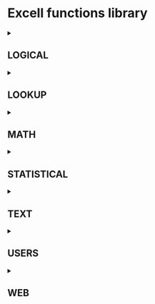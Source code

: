 # Excell functions library

<details>
<summary> <h2>LOGICAL</h2> </summary>
Code has been written for 19 of 19 functions

<img src="https://geps.dev/progress/1?dangerColor=800000&warningColor=ff9900&successColor=006600" width=35%>

Tests have been written for 0 of 19 functions

<img src="https://geps.dev/progress/0?dangerColor=800000&warningColor=ff9900&successColor=006600" width=35%>

Tests have been completed for 1 of 19 functions

<img src="https://geps.dev/progress/0?dangerColor=800000&warningColor=ff9900&successColor=006600" width=35%>

Tests have been completed successfully for 0 of 19 functions

<img src="https://geps.dev/progress/0?dangerColor=800000&warningColor=ff9900&successColor=006600" width=35%>

| № | Function name | Description| Code | Excell test | Python test | Well done |
| 1 | AND() | 'Returns TRUE if all of its arguments are TRUE' | ✔️ Code has been written|❌ Error: name 'openpyxl' is not defined|❌ Python test AND() function has not been written yet|❌ Tests  has not been written yet|
| 2 | BYCOL() | 'Applies a LAMBDA to each column and returns an array of the results' | ✔️ Code has been written|❌ Error: name 'openpyxl' is not defined|❌ Python test BYCOL() function has not been written yet|❌ Tests  has not been written yet|
| 3 | BYROW() | 'Applies a LAMBDA to each row and returns an array of the results' | ✔️ Code has been written|❌ Error: name 'openpyxl' is not defined|❌ Python test BYROW() function has not been written yet|❌ Tests  has not been written yet|
| 4 | FALSE() | 'Returns the logical value FALSE' | ✔️ Code has been written|❌ Error: name 'openpyxl' is not defined|❌ Python test FALSE() function has not been written yet|❌ Tests  has not been written yet|
| 5 | IF() | 'Specifies a logical test to perform' | ✔️ Code has been written|❌ Error: name 'openpyxl' is not defined|✔️ Python test IF() function has been written|❌ Tests  has not been written yet|
| 6 | IFERROR() | 'Returns a value you specify if a formula evaluates to an error. Otherwise, returns the result of the formula' | ✔️ Code has been written|❌ Error: name 'openpyxl' is not defined|❌ Python test IFERROR() function has not been written yet|❌ Tests  has not been written yet|
| 7 | IFNA() | 'Returns the value you specify if the expression resolves to #N/A, otherwise returns the result of the expression' | ✔️ Code has been written|❌ Error: name 'openpyxl' is not defined|❌ Python test IFNA() function has not been written yet|❌ Tests  has not been written yet|
| 8 | IFS() | 'Checks whether one or more conditions are met and returns a value that corresponds to the first TRUE condition' | ✔️ Code has been written|❌ Error: name 'openpyxl' is not defined|❌ Python test IFS() function has not been written yet|❌ Tests  has not been written yet|
| 9 | LAMBDA() | 'Create custom, reusable functions and call them by a friendly name' | ✔️ Code has been written|❌ Error: name 'openpyxl' is not defined|❌ Python test LAMBDA() function has not been written yet|❌ Tests  has not been written yet|
| 10 | LET() | 'Assigns names to calculation results' | ✔️ Code has been written|❌ Error: name 'openpyxl' is not defined|❌ Python test LET() function has not been written yet|❌ Tests  has not been written yet|
| 11 | MAKEARRAY() | 'Returns a calculated array of a specified row and column size, by applying a LAMBDA' | ✔️ Code has been written|❌ Error: name 'openpyxl' is not defined|❌ Python test MAKEARRAY() function has not been written yet|❌ Tests  has not been written yet|
| 12 | MAP() | 'Returns an array formed by mapping each value in the array(s) to a new value by applying a LAMBDA to create a new value' | ✔️ Code has been written|❌ Error: name 'openpyxl' is not defined|❌ Python test MAP() function has not been written yet|❌ Tests  has not been written yet|
| 13 | NOT() | 'Reverses the logic of its argument' | ✔️ Code has been written|❌ Error: name 'openpyxl' is not defined|❌ Python test NOT() function has not been written yet|❌ Tests  has not been written yet|
| 14 | OR() | 'Returns TRUE if any argument is TRUE' | ✔️ Code has been written|❌ Error: name 'openpyxl' is not defined|❌ Python test OR() function has not been written yet|❌ Tests  has not been written yet|
| 15 | REDUCE() | 'Reduces an array to an accumulated value by applying a LAMBDA to each value and returning the total value in the accumulator' | ✔️ Code has been written|❌ Error: name 'openpyxl' is not defined|❌ Python test REDUCE() function has not been written yet|❌ Tests  has not been written yet|
| 16 | SCAN() | 'Scans an array by applying a LAMBDA to each value and returns an array that has each intermediate value' | ✔️ Code has been written|❌ Error: name 'openpyxl' is not defined|❌ Python test SCAN() function has not been written yet|❌ Tests  has not been written yet|
| 17 | SWITCH() | 'Evaluates an expression against a list of values and returns the result corresponding to the first matching value. If there is no match, an optional default value may be returned' | ✔️ Code has been written|❌ Error: name 'openpyxl' is not defined|❌ Python test SWITCH() function has not been written yet|❌ Tests  has not been written yet|
| 18 | TRUE() | 'Returns the logical value TRUE' | ✔️ Code has been written|❌ Error: name 'openpyxl' is not defined|❌ Python test TRUE() function has not been written yet|❌ Tests  has not been written yet|
| 19 | XOR() | 'Returns a logical exclusive OR of all arguments' | ✔️ Code has been written|❌ Error: name 'openpyxl' is not defined|❌ Python test XOR() function has not been written yet|❌ Tests  has not been written yet|

</details>

<details>
<summary> <h2>LOOKUP</h2> </summary>
Code has been written for 0 of 37 functions

<img src="https://geps.dev/progress/0?dangerColor=800000&warningColor=ff9900&successColor=006600" width=35%>

Tests have been written for 0 of 37 functions

<img src="https://geps.dev/progress/0?dangerColor=800000&warningColor=ff9900&successColor=006600" width=35%>

Tests have been completed for 0 of 37 functions

<img src="https://geps.dev/progress/0?dangerColor=800000&warningColor=ff9900&successColor=006600" width=35%>

Tests have been completed successfully for 0 of 37 functions

<img src="https://geps.dev/progress/0?dangerColor=800000&warningColor=ff9900&successColor=006600" width=35%>

| № | Function name | Description| Code | Excell test | Python test | Well done |
| 1 | ADDRESS() | 'Returns a reference as text to a single cell in a worksheet' | ❌ Code has not been written yet|❌ Error: name 'openpyxl' is not defined|❌ Python test ADDRESS() function has not been written yet|❌ Tests  has not been written yet|
| 2 | AREAS() | 'Returns the number of areas in a reference' | ❌ Code has not been written yet|❌ Error: name 'openpyxl' is not defined|❌ Python test AREAS() function has not been written yet|❌ Tests  has not been written yet|
| 3 | CHOOSE() | 'Chooses a value from a list of values' | ❌ Code has not been written yet|❌ Error: name 'openpyxl' is not defined|❌ Python test CHOOSE() function has not been written yet|❌ Tests  has not been written yet|
| 4 | CHOOSECOLS() | 'Returns the specified columns from an array' | ❌ Code has not been written yet|❌ Error: name 'openpyxl' is not defined|❌ Python test CHOOSECOLS() function has not been written yet|❌ Tests  has not been written yet|
| 5 | CHOOSEROWS() | 'Returns the specified rows from an array' | ❌ Code has not been written yet|❌ Error: name 'openpyxl' is not defined|❌ Python test CHOOSEROWS() function has not been written yet|❌ Tests  has not been written yet|
| 6 | COLUMN() | 'Returns the column number of a reference' | ❌ Code has not been written yet|❌ Error: name 'openpyxl' is not defined|❌ Python test COLUMN() function has not been written yet|❌ Tests  has not been written yet|
| 7 | COLUMNS() | 'Returns the number of columns in a reference' | ❌ Code has not been written yet|❌ Error: name 'openpyxl' is not defined|❌ Python test COLUMNS() function has not been written yet|❌ Tests  has not been written yet|
| 8 | DROP() | 'Excludes a specified number of rows or columns from the start or end of an array' | ❌ Code has not been written yet|❌ Error: name 'openpyxl' is not defined|❌ Python test DROP() function has not been written yet|❌ Tests  has not been written yet|
| 9 | EXPAND() | 'Expands or pads an array to specified row and column dimensions' | ❌ Code has not been written yet|❌ Error: name 'openpyxl' is not defined|❌ Python test EXPAND() function has not been written yet|❌ Tests  has not been written yet|
| 10 | FILTER() | 'Filters a range of data based on criteria you define' | ❌ Code has not been written yet|❌ Error: name 'openpyxl' is not defined|❌ Python test FILTER() function has not been written yet|❌ Tests  has not been written yet|
| 11 | FORMULATEXT() | 'Returns the formula at the given reference as text' | ❌ Code has not been written yet|❌ Error: name 'openpyxl' is not defined|❌ Python test FORMULATEXT() function has not been written yet|❌ Tests  has not been written yet|
| 12 | GETPIVOTDATA() | 'Returns data stored in a PivotTable report' | ❌ Code has not been written yet|❌ Error: name 'openpyxl' is not defined|❌ Python test GETPIVOTDATA() function has not been written yet|❌ Tests  has not been written yet|
| 13 | HLOOKUP() | 'Looks in the top row of an array and returns the value of the indicated cell' | ❌ Code has not been written yet|❌ Error: name 'openpyxl' is not defined|❌ Python test HLOOKUP() function has not been written yet|❌ Tests  has not been written yet|
| 14 | HSTACK() | 'Appends arrays horizontally and in sequence to return a larger array' | ❌ Code has not been written yet|❌ Error: name 'openpyxl' is not defined|❌ Python test HSTACK() function has not been written yet|❌ Tests  has not been written yet|
| 15 | HYPERLINK() | 'Creates a shortcut or jump that opens a document stored on a network server, an intranet, or the Internet' | ❌ Code has not been written yet|❌ Error: name 'openpyxl' is not defined|❌ Python test HYPERLINK() function has not been written yet|❌ Tests  has not been written yet|
| 16 | IMAGE() | 'Returns an image from a given source' | ❌ Code has not been written yet|❌ Error: name 'openpyxl' is not defined|❌ Python test IMAGE() function has not been written yet|❌ Tests  has not been written yet|
| 17 | INDEX() | 'Uses an index to choose a value from a reference or array' | ❌ Code has not been written yet|❌ Error: name 'openpyxl' is not defined|❌ Python test INDEX() function has not been written yet|❌ Tests  has not been written yet|
| 18 | INDIRECT() | 'Returns a reference indicated by a text value' | ❌ Code has not been written yet|❌ Error: name 'openpyxl' is not defined|❌ Python test INDIRECT() function has not been written yet|❌ Tests  has not been written yet|
| 19 | LOOKUP() | 'Looks up values in a vector or array' | ❌ Code has not been written yet|❌ Error: name 'openpyxl' is not defined|❌ Python test LOOKUP() function has not been written yet|❌ Tests  has not been written yet|
| 20 | MATCH() | 'Looks up values in a reference or array' | ❌ Code has not been written yet|❌ Error: name 'openpyxl' is not defined|❌ Python test MATCH() function has not been written yet|❌ Tests  has not been written yet|
| 21 | OFFSET() | 'Returns a reference offset from a given reference' | ❌ Code has not been written yet|❌ Error: name 'openpyxl' is not defined|❌ Python test OFFSET() function has not been written yet|❌ Tests  has not been written yet|
| 22 | ROW() | 'Returns the row number of a reference' | ❌ Code has not been written yet|❌ Error: name 'openpyxl' is not defined|❌ Python test ROW() function has not been written yet|❌ Tests  has not been written yet|
| 23 | ROWS() | 'Returns the number of rows in a reference' | ❌ Code has not been written yet|❌ Error: name 'openpyxl' is not defined|❌ Python test ROWS() function has not been written yet|❌ Tests  has not been written yet|
| 24 | RTD() | 'Retrieves real-time data from a program that supports COM automation' | ❌ Code has not been written yet|❌ Error: name 'openpyxl' is not defined|❌ Python test RTD() function has not been written yet|❌ Tests  has not been written yet|
| 25 | SORT() | 'Sorts the contents of a range or array' | ❌ Code has not been written yet|❌ Error: name 'openpyxl' is not defined|❌ Python test SORT() function has not been written yet|❌ Tests  has not been written yet|
| 26 | SORTBY() | 'Sorts the contents of a range or array based on the values in a corresponding range or array' | ❌ Code has not been written yet|❌ Error: name 'openpyxl' is not defined|❌ Python test SORTBY() function has not been written yet|❌ Tests  has not been written yet|
| 27 | TAKE() | 'Returns a specified number of contiguous rows or columns from the start or end of an array' | ❌ Code has not been written yet|❌ Error: name 'openpyxl' is not defined|❌ Python test TAKE() function has not been written yet|❌ Tests  has not been written yet|
| 28 | TOCOL() | 'Returns the array in a single column' | ❌ Code has not been written yet|❌ Error: name 'openpyxl' is not defined|❌ Python test TOCOL() function has not been written yet|❌ Tests  has not been written yet|
| 29 | TOROW() | 'Returns the array in a single row' | ❌ Code has not been written yet|❌ Error: name 'openpyxl' is not defined|❌ Python test TOROW() function has not been written yet|❌ Tests  has not been written yet|
| 30 | TRANSPOSE() | 'Returns the transpose of an array' | ❌ Code has not been written yet|❌ Error: name 'openpyxl' is not defined|❌ Python test TRANSPOSE() function has not been written yet|❌ Tests  has not been written yet|
| 31 | UNIQUE() | 'Returns a list of unique values in a list or range' | ❌ Code has not been written yet|❌ Error: name 'openpyxl' is not defined|❌ Python test UNIQUE() function has not been written yet|❌ Tests  has not been written yet|
| 32 | VLOOKUP() | 'Looks in the first column of an array and moves across the row to return the value of a cell' | ❌ Code has not been written yet|❌ Error: name 'openpyxl' is not defined|❌ Python test VLOOKUP() function has not been written yet|❌ Tests  has not been written yet|
| 33 | VSTACK() | 'Appends arrays vertically and in sequence to return a larger array' | ❌ Code has not been written yet|❌ Error: name 'openpyxl' is not defined|❌ Python test VSTACK() function has not been written yet|❌ Tests  has not been written yet|
| 34 | WRAPCOLS() | 'Wraps the provided row or column of values by columns after a specified number of elements' | ❌ Code has not been written yet|❌ Error: name 'openpyxl' is not defined|❌ Python test WRAPCOLS() function has not been written yet|❌ Tests  has not been written yet|
| 35 | WRAPROWS() | 'Wraps the provided row or column of values by rows after a specified number of elements' | ❌ Code has not been written yet|❌ Error: name 'openpyxl' is not defined|❌ Python test WRAPROWS() function has not been written yet|❌ Tests  has not been written yet|
| 36 | XLOOKUP() | 'Searches a range or an array, and returns an item corresponding to the first match it finds. If a match doesn't exist, then XLOOKUP can return the closest (approximate) match.' | ❌ Code has not been written yet|❌ Error: name 'openpyxl' is not defined|❌ Python test XLOOKUP() function has not been written yet|❌ Tests  has not been written yet|
| 37 | XMATCH() | 'Returns the relative position of an item in an array or range of cells.' | ❌ Code has not been written yet|❌ Error: name 'openpyxl' is not defined|❌ Python test XMATCH() function has not been written yet|❌ Tests  has not been written yet|

</details>

<details>
<summary> <h2>MATH</h2> </summary>
Code has been written for 0 of 82 functions

<img src="https://geps.dev/progress/0?dangerColor=800000&warningColor=ff9900&successColor=006600" width=35%>

Tests have been written for 0 of 82 functions

<img src="https://geps.dev/progress/0?dangerColor=800000&warningColor=ff9900&successColor=006600" width=35%>

Tests have been completed for 0 of 82 functions

<img src="https://geps.dev/progress/0?dangerColor=800000&warningColor=ff9900&successColor=006600" width=35%>

Tests have been completed successfully for 0 of 82 functions

<img src="https://geps.dev/progress/0?dangerColor=800000&warningColor=ff9900&successColor=006600" width=35%>

| № | Function name | Description| Code | Excell test | Python test | Well done |
| 1 | ABS() | 'Returns the absolute value of a number' | ❌ Code has not been written yet|❌ Error: name 'openpyxl' is not defined|❌ Python test ABS() function has not been written yet|❌ Tests  has not been written yet|
| 2 | ACOS() | 'Returns the arccosine of a number' | ❌ Code has not been written yet|❌ Error: name 'openpyxl' is not defined|❌ Python test ACOS() function has not been written yet|❌ Tests  has not been written yet|
| 3 | ACOSH() | 'Returns the inverse hyperbolic cosine of a number' | ❌ Code has not been written yet|❌ Error: name 'openpyxl' is not defined|❌ Python test ACOSH() function has not been written yet|❌ Tests  has not been written yet|
| 4 | ACOT() | 'Returns the arccotangent of a number' | ❌ Code has not been written yet|❌ Error: name 'openpyxl' is not defined|❌ Python test ACOT() function has not been written yet|❌ Tests  has not been written yet|
| 5 | ACOTH() | 'Returns the hyperbolic arccotangent of a number' | ❌ Code has not been written yet|❌ Error: name 'openpyxl' is not defined|❌ Python test ACOTH() function has not been written yet|❌ Tests  has not been written yet|
| 6 | AGGREGATE() | 'Returns an aggregate in a list or database' | ❌ Code has not been written yet|❌ Error: name 'openpyxl' is not defined|❌ Python test AGGREGATE() function has not been written yet|❌ Tests  has not been written yet|
| 7 | ARABIC() | 'Converts a Roman number to Arabic, as a number' | ❌ Code has not been written yet|❌ Error: name 'openpyxl' is not defined|❌ Python test ARABIC() function has not been written yet|❌ Tests  has not been written yet|
| 8 | ASIN() | 'Returns the arcsine of a number' | ❌ Code has not been written yet|❌ Error: name 'openpyxl' is not defined|❌ Python test ASIN() function has not been written yet|❌ Tests  has not been written yet|
| 9 | ASINH() | 'Returns the inverse hyperbolic sine of a number' | ❌ Code has not been written yet|❌ Error: name 'openpyxl' is not defined|❌ Python test ASINH() function has not been written yet|❌ Tests  has not been written yet|
| 10 | ATAN() | 'Returns the arctangent of a number' | ❌ Code has not been written yet|❌ Error: name 'openpyxl' is not defined|❌ Python test ATAN() function has not been written yet|❌ Tests  has not been written yet|
| 11 | ATAN2() | 'Returns the arctangent from x- and y-coordinates' | ❌ Code has not been written yet|❌ Error: name 'openpyxl' is not defined|❌ Python test ATAN2() function has not been written yet|❌ Tests  has not been written yet|
| 12 | ATANH() | 'Returns the inverse hyperbolic tangent of a number' | ❌ Code has not been written yet|❌ Error: name 'openpyxl' is not defined|❌ Python test ATANH() function has not been written yet|❌ Tests  has not been written yet|
| 13 | BASE() | 'Converts a number into a text representation with the given radix (base)' | ❌ Code has not been written yet|❌ Error: name 'openpyxl' is not defined|❌ Python test BASE() function has not been written yet|❌ Tests  has not been written yet|
| 14 | CEILING() | 'Rounds a number to the nearest integer or to the nearest multiple of significance' | ❌ Code has not been written yet|❌ Error: name 'openpyxl' is not defined|❌ Python test CEILING() function has not been written yet|❌ Tests  has not been written yet|
| 15 | CEILING.MATH() | 'Rounds a number up, to the nearest integer or to the nearest multiple of significance' | ❌ Code has not been written yet|❌ Error: name 'openpyxl' is not defined|❌ Python test CEILING.MATH() function has not been written yet|❌ Tests  has not been written yet|
| 16 | CEILING.PRECISE() | 'Rounds a number the nearest integer or to the nearest multiple of significance. Regardless of the sign of the number, the number is rounded up.' | ❌ Code has not been written yet|❌ Error: name 'openpyxl' is not defined|❌ Python test CEILING.PRECISE() function has not been written yet|❌ Tests  has not been written yet|
| 17 | COMBIN() | 'Returns the number of combinations for a given number of objects' | ❌ Code has not been written yet|❌ Error: name 'openpyxl' is not defined|❌ Python test COMBIN() function has not been written yet|❌ Tests  has not been written yet|
| 18 | COMBINA() | 'Returns the number of combinations with repetitions for a given number of items' | ❌ Code has not been written yet|❌ Error: name 'openpyxl' is not defined|❌ Python test COMBINA() function has not been written yet|❌ Tests  has not been written yet|
| 19 | COS() | 'Returns the cosine of a number' | ❌ Code has not been written yet|❌ Error: name 'openpyxl' is not defined|❌ Python test COS() function has not been written yet|❌ Tests  has not been written yet|
| 20 | COSH() | 'Returns the hyperbolic cosine of a number' | ❌ Code has not been written yet|❌ Error: name 'openpyxl' is not defined|❌ Python test COSH() function has not been written yet|❌ Tests  has not been written yet|
| 21 | COT() | 'Returns the cotangent of an angle' | ❌ Code has not been written yet|❌ Error: name 'openpyxl' is not defined|❌ Python test COT() function has not been written yet|❌ Tests  has not been written yet|
| 22 | COTH() | 'Returns the hyperbolic cotangent of a number' | ❌ Code has not been written yet|❌ Error: name 'openpyxl' is not defined|❌ Python test COTH() function has not been written yet|❌ Tests  has not been written yet|
| 23 | CSC() | 'Returns the cosecant of an angle' | ❌ Code has not been written yet|❌ Error: name 'openpyxl' is not defined|❌ Python test CSC() function has not been written yet|❌ Tests  has not been written yet|
| 24 | CSCH() | 'Returns the hyperbolic cosecant of an angle' | ❌ Code has not been written yet|❌ Error: name 'openpyxl' is not defined|❌ Python test CSCH() function has not been written yet|❌ Tests  has not been written yet|
| 25 | DECIMAL() | 'Converts a text representation of a number in a given base into a decimal number' | ❌ Code has not been written yet|❌ Error: name 'openpyxl' is not defined|❌ Python test DECIMAL() function has not been written yet|❌ Tests  has not been written yet|
| 26 | DEGREES() | 'Converts radians to degrees' | ❌ Code has not been written yet|❌ Error: name 'openpyxl' is not defined|❌ Python test DEGREES() function has not been written yet|❌ Tests  has not been written yet|
| 27 | EVEN() | 'Rounds a number up to the nearest even integer' | ❌ Code has not been written yet|❌ Error: name 'openpyxl' is not defined|❌ Python test EVEN() function has not been written yet|❌ Tests  has not been written yet|
| 28 | EXP() | 'Returns e raised to the power of a given number' | ❌ Code has not been written yet|❌ Error: name 'openpyxl' is not defined|❌ Python test EXP() function has not been written yet|❌ Tests  has not been written yet|
| 29 | FACT() | 'Returns the factorial of a number' | ❌ Code has not been written yet|❌ Error: name 'openpyxl' is not defined|❌ Python test FACT() function has not been written yet|❌ Tests  has not been written yet|
| 30 | FACTDOUBLE() | 'Returns the double factorial of a number' | ❌ Code has not been written yet|❌ Error: name 'openpyxl' is not defined|❌ Python test FACTDOUBLE() function has not been written yet|❌ Tests  has not been written yet|
| 31 | FLOOR() | 'Rounds a number down, toward zero' | ❌ Code has not been written yet|❌ Error: name 'openpyxl' is not defined|❌ Python test FLOOR() function has not been written yet|❌ Tests  has not been written yet|
| 32 | FLOOR.MATH() | 'Rounds a number down, to the nearest integer or to the nearest multiple of significance' | ❌ Code has not been written yet|❌ Error: name 'openpyxl' is not defined|❌ Python test FLOOR.MATH() function has not been written yet|❌ Tests  has not been written yet|
| 33 | FLOOR.PRECISE() | 'Rounds a number down to the nearest integer or to the nearest multiple of significance. Regardless of the sign of the number, the number is rounded down.' | ❌ Code has not been written yet|❌ Error: name 'openpyxl' is not defined|❌ Python test FLOOR.PRECISE() function has not been written yet|❌ Tests  has not been written yet|
| 34 | GCD() | 'Returns the greatest common divisor' | ❌ Code has not been written yet|❌ Error: name 'openpyxl' is not defined|❌ Python test GCD() function has not been written yet|❌ Tests  has not been written yet|
| 35 | INT() | 'Rounds a number down to the nearest integer' | ❌ Code has not been written yet|❌ Error: name 'openpyxl' is not defined|❌ Python test INT() function has not been written yet|❌ Tests  has not been written yet|
| 36 | ISO.CEILING() | 'Returns a number that is rounded up to the nearest integer or to the nearest multiple of significance' | ❌ Code has not been written yet|❌ Error: name 'openpyxl' is not defined|❌ Python test ISO.CEILING() function has not been written yet|❌ Tests  has not been written yet|
| 37 | LCM() | 'Returns the least common multiple' | ❌ Code has not been written yet|❌ Error: name 'openpyxl' is not defined|❌ Python test LCM() function has not been written yet|❌ Tests  has not been written yet|
| 38 | LET() | 'Assigns names to calculation results to allow storing intermediate calculations, values, or defining names inside a formula' | ❌ Code has not been written yet|❌ Error: name 'openpyxl' is not defined|❌ Python test LET() function has not been written yet|❌ Tests  has not been written yet|
| 39 | LN() | 'Returns the natural logarithm of a number' | ❌ Code has not been written yet|❌ Error: name 'openpyxl' is not defined|❌ Python test LN() function has not been written yet|❌ Tests  has not been written yet|
| 40 | LOG() | 'Returns the logarithm of a number to a specified base' | ❌ Code has not been written yet|❌ Error: name 'openpyxl' is not defined|❌ Python test LOG() function has not been written yet|❌ Tests  has not been written yet|
| 41 | LOG10() | 'Returns the base-10 logarithm of a number' | ❌ Code has not been written yet|❌ Error: name 'openpyxl' is not defined|❌ Python test LOG10() function has not been written yet|❌ Tests  has not been written yet|
| 42 | MDETERM() | 'Returns the matrix determinant of an array' | ❌ Code has not been written yet|❌ Error: name 'openpyxl' is not defined|❌ Python test MDETERM() function has not been written yet|❌ Tests  has not been written yet|
| 43 | MINVERSE() | 'Returns the matrix inverse of an array' | ❌ Code has not been written yet|❌ Error: name 'openpyxl' is not defined|❌ Python test MINVERSE() function has not been written yet|❌ Tests  has not been written yet|
| 44 | MMULT() | 'Returns the matrix product of two arrays' | ❌ Code has not been written yet|❌ Error: name 'openpyxl' is not defined|❌ Python test MMULT() function has not been written yet|❌ Tests  has not been written yet|
| 45 | MOD() | 'Returns the remainder from division' | ❌ Code has not been written yet|❌ Error: name 'openpyxl' is not defined|❌ Python test MOD() function has not been written yet|❌ Tests  has not been written yet|
| 46 | MROUND() | 'Returns a number rounded to the desired multiple' | ❌ Code has not been written yet|❌ Error: name 'openpyxl' is not defined|❌ Python test MROUND() function has not been written yet|❌ Tests  has not been written yet|
| 47 | MULTINOMIAL() | 'Returns the multinomial of a set of numbers' | ❌ Code has not been written yet|❌ Error: name 'openpyxl' is not defined|❌ Python test MULTINOMIAL() function has not been written yet|❌ Tests  has not been written yet|
| 48 | MUNIT() | 'Returns the unit matrix or the specified dimension' | ❌ Code has not been written yet|❌ Error: name 'openpyxl' is not defined|❌ Python test MUNIT() function has not been written yet|❌ Tests  has not been written yet|
| 49 | ODD() | 'Rounds a number up to the nearest odd integer' | ❌ Code has not been written yet|❌ Error: name 'openpyxl' is not defined|❌ Python test ODD() function has not been written yet|❌ Tests  has not been written yet|
| 50 | PI() | 'Returns the value of pi' | ❌ Code has not been written yet|❌ Error: name 'openpyxl' is not defined|❌ Python test PI() function has not been written yet|❌ Tests  has not been written yet|
| 51 | POWER() | 'Returns the result of a number raised to a power' | ❌ Code has not been written yet|❌ Error: name 'openpyxl' is not defined|❌ Python test POWER() function has not been written yet|❌ Tests  has not been written yet|
| 52 | PRODUCT() | 'Multiplies its arguments' | ❌ Code has not been written yet|❌ Error: name 'openpyxl' is not defined|❌ Python test PRODUCT() function has not been written yet|❌ Tests  has not been written yet|
| 53 | QUOTIENT() | 'Returns the integer portion of a division' | ❌ Code has not been written yet|❌ Error: name 'openpyxl' is not defined|❌ Python test QUOTIENT() function has not been written yet|❌ Tests  has not been written yet|
| 54 | RADIANS() | 'Converts degrees to radians' | ❌ Code has not been written yet|❌ Error: name 'openpyxl' is not defined|❌ Python test RADIANS() function has not been written yet|❌ Tests  has not been written yet|
| 55 | RAND() | 'Returns a random number between 0 and 1' | ❌ Code has not been written yet|❌ Error: name 'openpyxl' is not defined|❌ Python test RAND() function has not been written yet|❌ Tests  has not been written yet|
| 56 | RANDARRAY() | 'Returns an array of random numbers between 0 and 1. However, you can specify the number of rows and columns to fill, minimum and maximum values, and whether to return whole numbers or decimal values.' | ❌ Code has not been written yet|❌ Error: name 'openpyxl' is not defined|❌ Python test RANDARRAY() function has not been written yet|❌ Tests  has not been written yet|
| 57 | RANDBETWEEN() | 'Returns a random number between the numbers you specify' | ❌ Code has not been written yet|❌ Error: name 'openpyxl' is not defined|❌ Python test RANDBETWEEN() function has not been written yet|❌ Tests  has not been written yet|
| 58 | ROMAN() | 'Converts an Arabic numeral to Roman, as text' | ❌ Code has not been written yet|❌ Error: name 'openpyxl' is not defined|❌ Python test ROMAN() function has not been written yet|❌ Tests  has not been written yet|
| 59 | ROUND() | 'Rounds a number to a specified number of digits' | ❌ Code has not been written yet|❌ Error: name 'openpyxl' is not defined|❌ Python test ROUND() function has not been written yet|❌ Tests  has not been written yet|
| 60 | ROUNDDOWN() | 'Rounds a number down, toward zero' | ❌ Code has not been written yet|❌ Error: name 'openpyxl' is not defined|❌ Python test ROUNDDOWN() function has not been written yet|❌ Tests  has not been written yet|
| 61 | ROUNDUP() | 'Rounds a number up, away from zero' | ❌ Code has not been written yet|❌ Error: name 'openpyxl' is not defined|❌ Python test ROUNDUP() function has not been written yet|❌ Tests  has not been written yet|
| 62 | SEC() | 'Returns the secant of an angle' | ❌ Code has not been written yet|❌ Error: name 'openpyxl' is not defined|❌ Python test SEC() function has not been written yet|❌ Tests  has not been written yet|
| 63 | SECH() | 'Returns the hyperbolic secant of an angle' | ❌ Code has not been written yet|❌ Error: name 'openpyxl' is not defined|❌ Python test SECH() function has not been written yet|❌ Tests  has not been written yet|
| 64 | SERIESSUM() | 'Returns the sum of a power series based on the formula' | ❌ Code has not been written yet|❌ Error: name 'openpyxl' is not defined|❌ Python test SERIESSUM() function has not been written yet|❌ Tests  has not been written yet|
| 65 | SEQUENCE() | 'Generates a list of sequential numbers in an array, such as 1, 2, 3, 4' | ❌ Code has not been written yet|❌ Error: name 'openpyxl' is not defined|❌ Python test SEQUENCE() function has not been written yet|❌ Tests  has not been written yet|
| 66 | SIGN() | 'Returns the sign of a number' | ❌ Code has not been written yet|❌ Error: name 'openpyxl' is not defined|❌ Python test SIGN() function has not been written yet|❌ Tests  has not been written yet|
| 67 | SIN() | 'Returns the sine of the given angle' | ❌ Code has not been written yet|❌ Error: name 'openpyxl' is not defined|❌ Python test SIN() function has not been written yet|❌ Tests  has not been written yet|
| 68 | SINH() | 'Returns the hyperbolic sine of a number' | ❌ Code has not been written yet|❌ Error: name 'openpyxl' is not defined|❌ Python test SINH() function has not been written yet|❌ Tests  has not been written yet|
| 69 | SQRT() | 'Returns a positive square root' | ❌ Code has not been written yet|❌ Error: name 'openpyxl' is not defined|❌ Python test SQRT() function has not been written yet|❌ Tests  has not been written yet|
| 70 | SQRTPI() | 'Returns the square root of (number * pi)' | ❌ Code has not been written yet|❌ Error: name 'openpyxl' is not defined|❌ Python test SQRTPI() function has not been written yet|❌ Tests  has not been written yet|
| 71 | SUBTOTAL() | 'Returns a subtotal in a list or database' | ❌ Code has not been written yet|❌ Error: name 'openpyxl' is not defined|❌ Python test SUBTOTAL() function has not been written yet|❌ Tests  has not been written yet|
| 72 | SUM() | 'Adds its arguments' | ❌ Code has not been written yet|❌ Error: name 'openpyxl' is not defined|❌ Python test SUM() function has not been written yet|❌ Tests  has not been written yet|
| 73 | SUMIF() | 'Adds the cells specified by a given criteria' | ❌ Code has not been written yet|❌ Error: name 'openpyxl' is not defined|❌ Python test SUMIF() function has not been written yet|❌ Tests  has not been written yet|
| 74 | SUMIFS() | 'Adds the cells in a range that meet multiple criteria' | ❌ Code has not been written yet|❌ Error: name 'openpyxl' is not defined|❌ Python test SUMIFS() function has not been written yet|❌ Tests  has not been written yet|
| 75 | SUMPRODUCT() | 'Returns the sum of the products of corresponding array components' | ❌ Code has not been written yet|❌ Error: name 'openpyxl' is not defined|❌ Python test SUMPRODUCT() function has not been written yet|❌ Tests  has not been written yet|
| 76 | SUMSQ() | 'Returns the sum of the squares of the arguments' | ❌ Code has not been written yet|❌ Error: name 'openpyxl' is not defined|❌ Python test SUMSQ() function has not been written yet|❌ Tests  has not been written yet|
| 77 | SUMX2MY2() | 'Returns the sum of the difference of squares of corresponding values in two arrays' | ❌ Code has not been written yet|❌ Error: name 'openpyxl' is not defined|❌ Python test SUMX2MY2() function has not been written yet|❌ Tests  has not been written yet|
| 78 | SUMX2PY2() | 'Returns the sum of the sum of squares of corresponding values in two arrays' | ❌ Code has not been written yet|❌ Error: name 'openpyxl' is not defined|❌ Python test SUMX2PY2() function has not been written yet|❌ Tests  has not been written yet|
| 79 | SUMXMY2() | 'Returns the sum of squares of differences of corresponding values in two arrays' | ❌ Code has not been written yet|❌ Error: name 'openpyxl' is not defined|❌ Python test SUMXMY2() function has not been written yet|❌ Tests  has not been written yet|
| 80 | TAN() | 'Returns the tangent of a number' | ❌ Code has not been written yet|❌ Error: name 'openpyxl' is not defined|❌ Python test TAN() function has not been written yet|❌ Tests  has not been written yet|
| 81 | TANH() | 'Returns the hyperbolic tangent of a number' | ❌ Code has not been written yet|❌ Error: name 'openpyxl' is not defined|❌ Python test TANH() function has not been written yet|❌ Tests  has not been written yet|
| 82 | TRUNC() | 'Truncates a number to an integer' | ❌ Code has not been written yet|❌ Error: name 'openpyxl' is not defined|❌ Python test TRUNC() function has not been written yet|❌ Tests  has not been written yet|

</details>

<details>
<summary> <h2>STATISTICAL</h2> </summary>
Code has been written for 0 of 111 functions

<img src="https://geps.dev/progress/0?dangerColor=800000&warningColor=ff9900&successColor=006600" width=35%>

Tests have been written for 0 of 111 functions

<img src="https://geps.dev/progress/0?dangerColor=800000&warningColor=ff9900&successColor=006600" width=35%>

Tests have been completed for 0 of 111 functions

<img src="https://geps.dev/progress/0?dangerColor=800000&warningColor=ff9900&successColor=006600" width=35%>

Tests have been completed successfully for 0 of 111 functions

<img src="https://geps.dev/progress/0?dangerColor=800000&warningColor=ff9900&successColor=006600" width=35%>

| № | Function name | Description| Code | Excell test | Python test | Well done |
| 1 | AVEDEV() | 'Returns the average of the absolute deviations of data points from their mean' | ❌ Code has not been written yet|❌ Error: name 'openpyxl' is not defined|❌ Python test AVEDEV() function has not been written yet|❌ Tests  has not been written yet|
| 2 | AVERAGE() | 'Returns the average of its arguments' | ❌ Code has not been written yet|❌ Error: name 'openpyxl' is not defined|❌ Python test AVERAGE() function has not been written yet|❌ Tests  has not been written yet|
| 3 | AVERAGEA() | 'Returns the average of its arguments, including numbers, text, and logical values' | ❌ Code has not been written yet|❌ Error: name 'openpyxl' is not defined|❌ Python test AVERAGEA() function has not been written yet|❌ Tests  has not been written yet|
| 4 | AVERAGEIF() | 'Returns the average (arithmetic mean) of all the cells in a range that meet a given criteria' | ❌ Code has not been written yet|❌ Error: name 'openpyxl' is not defined|❌ Python test AVERAGEIF() function has not been written yet|❌ Tests  has not been written yet|
| 5 | AVERAGEIFS() | 'Returns the average (arithmetic mean) of all cells that meet multiple criteria' | ❌ Code has not been written yet|❌ Error: name 'openpyxl' is not defined|❌ Python test AVERAGEIFS() function has not been written yet|❌ Tests  has not been written yet|
| 6 | BETA.DIST() | 'Returns the beta cumulative distribution function' | ❌ Code has not been written yet|❌ Error: name 'openpyxl' is not defined|❌ Python test BETA.DIST() function has not been written yet|❌ Tests  has not been written yet|
| 7 | BETA.INV() | 'Returns the inverse of the cumulative distribution function for a specified beta distribution' | ❌ Code has not been written yet|❌ Error: name 'openpyxl' is not defined|❌ Python test BETA.INV() function has not been written yet|❌ Tests  has not been written yet|
| 8 | BINOM.DIST() | 'Returns the individual term binomial distribution probability' | ❌ Code has not been written yet|❌ Error: name 'openpyxl' is not defined|❌ Python test BINOM.DIST() function has not been written yet|❌ Tests  has not been written yet|
| 9 | BINOM.DIST.RANGE() | 'Returns the probability of a trial result using a binomial distribution' | ❌ Code has not been written yet|❌ Error: name 'openpyxl' is not defined|❌ Python test BINOM.DIST.RANGE() function has not been written yet|❌ Tests  has not been written yet|
| 10 | BINOM.INV() | 'Returns the smallest value for which the cumulative binomial distribution is less than or equal to a criterion value' | ❌ Code has not been written yet|❌ Error: name 'openpyxl' is not defined|❌ Python test BINOM.INV() function has not been written yet|❌ Tests  has not been written yet|
| 11 | CHISQ.DIST() | 'Returns the cumulative beta probability density function' | ❌ Code has not been written yet|❌ Error: name 'openpyxl' is not defined|❌ Python test CHISQ.DIST() function has not been written yet|❌ Tests  has not been written yet|
| 12 | CHISQ.DIST.RT() | 'Returns the one-tailed probability of the chi-squared distribution' | ❌ Code has not been written yet|❌ Error: name 'openpyxl' is not defined|❌ Python test CHISQ.DIST.RT() function has not been written yet|❌ Tests  has not been written yet|
| 13 | CHISQ.INV() | 'Returns the cumulative beta probability density function' | ❌ Code has not been written yet|❌ Error: name 'openpyxl' is not defined|❌ Python test CHISQ.INV() function has not been written yet|❌ Tests  has not been written yet|
| 14 | CHISQ.INV.RT() | 'Returns the inverse of the one-tailed probability of the chi-squared distribution' | ❌ Code has not been written yet|❌ Error: name 'openpyxl' is not defined|❌ Python test CHISQ.INV.RT() function has not been written yet|❌ Tests  has not been written yet|
| 15 | CHISQ.TEST() | 'Returns the test for independence' | ❌ Code has not been written yet|❌ Error: name 'openpyxl' is not defined|❌ Python test CHISQ.TEST() function has not been written yet|❌ Tests  has not been written yet|
| 16 | CONFIDENCE.NORM() | 'Returns the confidence interval for a population mean' | ❌ Code has not been written yet|❌ Error: name 'openpyxl' is not defined|❌ Python test CONFIDENCE.NORM() function has not been written yet|❌ Tests  has not been written yet|
| 17 | CONFIDENCE.T() | 'Returns the confidence interval for a population mean, using a Student's t distribution' | ❌ Code has not been written yet|❌ Error: name 'openpyxl' is not defined|❌ Python test CONFIDENCE.T() function has not been written yet|❌ Tests  has not been written yet|
| 18 | CORREL() | 'Returns the correlation coefficient between two data sets' | ❌ Code has not been written yet|❌ Error: name 'openpyxl' is not defined|❌ Python test CORREL() function has not been written yet|❌ Tests  has not been written yet|
| 19 | COUNT() | 'Counts how many numbers are in the list of arguments' | ❌ Code has not been written yet|❌ Error: name 'openpyxl' is not defined|❌ Python test COUNT() function has not been written yet|❌ Tests  has not been written yet|
| 20 | COUNTA() | 'Counts how many values are in the list of arguments' | ❌ Code has not been written yet|❌ Error: name 'openpyxl' is not defined|❌ Python test COUNTA() function has not been written yet|❌ Tests  has not been written yet|
| 21 | COUNTBLANK() | 'Counts the number of blank cells within a range' | ❌ Code has not been written yet|❌ Error: name 'openpyxl' is not defined|❌ Python test COUNTBLANK() function has not been written yet|❌ Tests  has not been written yet|
| 22 | COUNTIF() | 'Counts the number of cells within a range that meet the given criteria' | ❌ Code has not been written yet|❌ Error: name 'openpyxl' is not defined|❌ Python test COUNTIF() function has not been written yet|❌ Tests  has not been written yet|
| 23 | COUNTIFS() | 'Counts the number of cells within a range that meet multiple criteria' | ❌ Code has not been written yet|❌ Error: name 'openpyxl' is not defined|❌ Python test COUNTIFS() function has not been written yet|❌ Tests  has not been written yet|
| 24 | COVARIANCE.P() | 'Returns covariance, the average of the products of paired deviations' | ❌ Code has not been written yet|❌ Error: name 'openpyxl' is not defined|❌ Python test COVARIANCE.P() function has not been written yet|❌ Tests  has not been written yet|
| 25 | COVARIANCE.S() | 'Returns the sample covariance, the average of the products deviations for each data point pair in two data sets' | ❌ Code has not been written yet|❌ Error: name 'openpyxl' is not defined|❌ Python test COVARIANCE.S() function has not been written yet|❌ Tests  has not been written yet|
| 26 | DEVSQ() | 'Returns the sum of squares of deviations' | ❌ Code has not been written yet|❌ Error: name 'openpyxl' is not defined|❌ Python test DEVSQ() function has not been written yet|❌ Tests  has not been written yet|
| 27 | EXPON.DIST() | 'Returns the exponential distribution' | ❌ Code has not been written yet|❌ Error: name 'openpyxl' is not defined|❌ Python test EXPON.DIST() function has not been written yet|❌ Tests  has not been written yet|
| 28 | F.DIST() | 'Returns the F probability distribution' | ❌ Code has not been written yet|❌ Error: name 'openpyxl' is not defined|❌ Python test F.DIST() function has not been written yet|❌ Tests  has not been written yet|
| 29 | F.DIST.RT() | 'Returns the F probability distribution' | ❌ Code has not been written yet|❌ Error: name 'openpyxl' is not defined|❌ Python test F.DIST.RT() function has not been written yet|❌ Tests  has not been written yet|
| 30 | F.INV() | 'Returns the inverse of the F probability distribution' | ❌ Code has not been written yet|❌ Error: name 'openpyxl' is not defined|❌ Python test F.INV() function has not been written yet|❌ Tests  has not been written yet|
| 31 | F.INV.RT() | 'Returns the inverse of the F probability distribution' | ❌ Code has not been written yet|❌ Error: name 'openpyxl' is not defined|❌ Python test F.INV.RT() function has not been written yet|❌ Tests  has not been written yet|
| 32 | F.TEST() | 'Returns the result of an F-test' | ❌ Code has not been written yet|❌ Error: name 'openpyxl' is not defined|❌ Python test F.TEST() function has not been written yet|❌ Tests  has not been written yet|
| 33 | FISHER() | 'Returns the Fisher transformation' | ❌ Code has not been written yet|❌ Error: name 'openpyxl' is not defined|❌ Python test FISHER() function has not been written yet|❌ Tests  has not been written yet|
| 34 | FISHERINV() | 'Returns the inverse of the Fisher transformation' | ❌ Code has not been written yet|❌ Error: name 'openpyxl' is not defined|❌ Python test FISHERINV() function has not been written yet|❌ Tests  has not been written yet|
| 35 | FORECAST() | 'Returns a value along a linear trend' | ❌ Code has not been written yet|❌ Error: name 'openpyxl' is not defined|❌ Python test FORECAST() function has not been written yet|❌ Tests  has not been written yet|
| 36 | FORECAST.ETS() | 'Returns a future value based on existing (historical) values by using the AAA version of the Exponential Smoothing (ETS) algorithm' | ❌ Code has not been written yet|❌ Error: name 'openpyxl' is not defined|❌ Python test FORECAST.ETS() function has not been written yet|❌ Tests  has not been written yet|
| 37 | FORECAST.ETS.CONFINT() | 'Returns a confidence interval for the forecast value at the specified target date' | ❌ Code has not been written yet|❌ Error: name 'openpyxl' is not defined|❌ Python test FORECAST.ETS.CONFINT() function has not been written yet|❌ Tests  has not been written yet|
| 38 | FORECAST.ETS.SEASONALITY() | 'Returns the length of the repetitive pattern Excel detects for the specified time series' | ❌ Code has not been written yet|❌ Error: name 'openpyxl' is not defined|❌ Python test FORECAST.ETS.SEASONALITY() function has not been written yet|❌ Tests  has not been written yet|
| 39 | FORECAST.ETS.STAT() | 'Returns a statistical value as a result of time series forecasting' | ❌ Code has not been written yet|❌ Error: name 'openpyxl' is not defined|❌ Python test FORECAST.ETS.STAT() function has not been written yet|❌ Tests  has not been written yet|
| 40 | FORECAST.LINEAR() | 'Returns a future value based on existing values' | ❌ Code has not been written yet|❌ Error: name 'openpyxl' is not defined|❌ Python test FORECAST.LINEAR() function has not been written yet|❌ Tests  has not been written yet|
| 41 | FREQUENCY() | 'Returns a frequency distribution as a vertical array' | ❌ Code has not been written yet|❌ Error: name 'openpyxl' is not defined|❌ Python test FREQUENCY() function has not been written yet|❌ Tests  has not been written yet|
| 42 | GAMMA() | 'Returns the Gamma function value' | ❌ Code has not been written yet|❌ Error: name 'openpyxl' is not defined|❌ Python test GAMMA() function has not been written yet|❌ Tests  has not been written yet|
| 43 | GAMMA.DIST() | 'Returns the gamma distribution' | ❌ Code has not been written yet|❌ Error: name 'openpyxl' is not defined|❌ Python test GAMMA.DIST() function has not been written yet|❌ Tests  has not been written yet|
| 44 | GAMMA.INV() | 'Returns the inverse of the gamma cumulative distribution' | ❌ Code has not been written yet|❌ Error: name 'openpyxl' is not defined|❌ Python test GAMMA.INV() function has not been written yet|❌ Tests  has not been written yet|
| 45 | GAMMALN() | 'Returns the natural logarithm of the gamma function, Γ(x)' | ❌ Code has not been written yet|❌ Error: name 'openpyxl' is not defined|❌ Python test GAMMALN() function has not been written yet|❌ Tests  has not been written yet|
| 46 | GAMMALN.PRECISE() | 'Returns the natural logarithm of the gamma function, Γ(x)' | ❌ Code has not been written yet|❌ Error: name 'openpyxl' is not defined|❌ Python test GAMMALN.PRECISE() function has not been written yet|❌ Tests  has not been written yet|
| 47 | GAUSS() | 'Returns 0.5 less than the standard normal cumulative distribution' | ❌ Code has not been written yet|❌ Error: name 'openpyxl' is not defined|❌ Python test GAUSS() function has not been written yet|❌ Tests  has not been written yet|
| 48 | GEOMEAN() | 'Returns the geometric mean' | ❌ Code has not been written yet|❌ Error: name 'openpyxl' is not defined|❌ Python test GEOMEAN() function has not been written yet|❌ Tests  has not been written yet|
| 49 | GROWTH() | 'Returns values along an exponential trend' | ❌ Code has not been written yet|❌ Error: name 'openpyxl' is not defined|❌ Python test GROWTH() function has not been written yet|❌ Tests  has not been written yet|
| 50 | HARMEAN() | 'Returns the harmonic mean' | ❌ Code has not been written yet|❌ Error: name 'openpyxl' is not defined|❌ Python test HARMEAN() function has not been written yet|❌ Tests  has not been written yet|
| 51 | HYPGEOM.DIST() | 'Returns the hypergeometric distribution' | ❌ Code has not been written yet|❌ Error: name 'openpyxl' is not defined|❌ Python test HYPGEOM.DIST() function has not been written yet|❌ Tests  has not been written yet|
| 52 | INTERCEPT() | 'Returns the intercept of the linear regression line' | ❌ Code has not been written yet|❌ Error: name 'openpyxl' is not defined|❌ Python test INTERCEPT() function has not been written yet|❌ Tests  has not been written yet|
| 53 | KURT() | 'Returns the kurtosis of a data set' | ❌ Code has not been written yet|❌ Error: name 'openpyxl' is not defined|❌ Python test KURT() function has not been written yet|❌ Tests  has not been written yet|
| 54 | LARGE() | 'Returns the k-th largest value in a data set' | ❌ Code has not been written yet|❌ Error: name 'openpyxl' is not defined|❌ Python test LARGE() function has not been written yet|❌ Tests  has not been written yet|
| 55 | LINEST() | 'Returns the parameters of a linear trend' | ❌ Code has not been written yet|❌ Error: name 'openpyxl' is not defined|❌ Python test LINEST() function has not been written yet|❌ Tests  has not been written yet|
| 56 | LOGEST() | 'Returns the parameters of an exponential trend' | ❌ Code has not been written yet|❌ Error: name 'openpyxl' is not defined|❌ Python test LOGEST() function has not been written yet|❌ Tests  has not been written yet|
| 57 | LOGNORM.DIST() | 'Returns the cumulative lognormal distribution' | ❌ Code has not been written yet|❌ Error: name 'openpyxl' is not defined|❌ Python test LOGNORM.DIST() function has not been written yet|❌ Tests  has not been written yet|
| 58 | LOGNORM.INV() | 'Returns the inverse of the lognormal cumulative distribution' | ❌ Code has not been written yet|❌ Error: name 'openpyxl' is not defined|❌ Python test LOGNORM.INV() function has not been written yet|❌ Tests  has not been written yet|
| 59 | MAX() | 'Returns the maximum value in a list of arguments' | ❌ Code has not been written yet|❌ Error: name 'openpyxl' is not defined|❌ Python test MAX() function has not been written yet|❌ Tests  has not been written yet|
| 60 | MAXA() | 'Returns the maximum value in a list of arguments, including numbers, text, and logical values' | ❌ Code has not been written yet|❌ Error: name 'openpyxl' is not defined|❌ Python test MAXA() function has not been written yet|❌ Tests  has not been written yet|
| 61 | MAXIFS() | 'Returns the maximum value among cells specified by a given set of conditions or criteria' | ❌ Code has not been written yet|❌ Error: name 'openpyxl' is not defined|❌ Python test MAXIFS() function has not been written yet|❌ Tests  has not been written yet|
| 62 | MEDIAN() | 'Returns the median of the given numbers' | ❌ Code has not been written yet|❌ Error: name 'openpyxl' is not defined|❌ Python test MEDIAN() function has not been written yet|❌ Tests  has not been written yet|
| 63 | MIN() | 'Returns the minimum value in a list of arguments' | ❌ Code has not been written yet|❌ Error: name 'openpyxl' is not defined|❌ Python test MIN() function has not been written yet|❌ Tests  has not been written yet|
| 64 | MINA() | 'Returns the smallest value in a list of arguments, including numbers, text, and logical values' | ❌ Code has not been written yet|❌ Error: name 'openpyxl' is not defined|❌ Python test MINA() function has not been written yet|❌ Tests  has not been written yet|
| 65 | MINIFS() | 'Returns the minimum value among cells specified by a given set of conditions or criteria.' | ❌ Code has not been written yet|❌ Error: name 'openpyxl' is not defined|❌ Python test MINIFS() function has not been written yet|❌ Tests  has not been written yet|
| 66 | MODE.MULT() | 'Returns a vertical array of the most frequently occurring, or repetitive values in an array or range of data' | ❌ Code has not been written yet|❌ Error: name 'openpyxl' is not defined|❌ Python test MODE.MULT() function has not been written yet|❌ Tests  has not been written yet|
| 67 | MODE.SNGL() | 'Returns the most common value in a data set' | ❌ Code has not been written yet|❌ Error: name 'openpyxl' is not defined|❌ Python test MODE.SNGL() function has not been written yet|❌ Tests  has not been written yet|
| 68 | NEGBINOM.DIST() | 'Returns the negative binomial distribution' | ❌ Code has not been written yet|❌ Error: name 'openpyxl' is not defined|❌ Python test NEGBINOM.DIST() function has not been written yet|❌ Tests  has not been written yet|
| 69 | NORM.DIST() | 'Returns the normal cumulative distribution' | ❌ Code has not been written yet|❌ Error: name 'openpyxl' is not defined|❌ Python test NORM.DIST() function has not been written yet|❌ Tests  has not been written yet|
| 70 | NORM.INV() | 'Returns the inverse of the normal cumulative distribution' | ❌ Code has not been written yet|❌ Error: name 'openpyxl' is not defined|❌ Python test NORM.INV() function has not been written yet|❌ Tests  has not been written yet|
| 71 | NORM.S.DIST() | 'Returns the standard normal cumulative distribution' | ❌ Code has not been written yet|❌ Error: name 'openpyxl' is not defined|❌ Python test NORM.S.DIST() function has not been written yet|❌ Tests  has not been written yet|
| 72 | NORM.S.INV() | 'Returns the inverse of the standard normal cumulative distribution' | ❌ Code has not been written yet|❌ Error: name 'openpyxl' is not defined|❌ Python test NORM.S.INV() function has not been written yet|❌ Tests  has not been written yet|
| 73 | PEARSON() | 'Returns the Pearson product moment correlation coefficient' | ❌ Code has not been written yet|❌ Error: name 'openpyxl' is not defined|❌ Python test PEARSON() function has not been written yet|❌ Tests  has not been written yet|
| 74 | PERCENTILE.EXC() | 'Returns the k-th percentile of values in a range, where k is in the range 0..1, exclusive' | ❌ Code has not been written yet|❌ Error: name 'openpyxl' is not defined|❌ Python test PERCENTILE.EXC() function has not been written yet|❌ Tests  has not been written yet|
| 75 | PERCENTILE.INC() | 'Returns the k-th percentile of values in a range' | ❌ Code has not been written yet|❌ Error: name 'openpyxl' is not defined|❌ Python test PERCENTILE.INC() function has not been written yet|❌ Tests  has not been written yet|
| 76 | PERCENTRANK.EXC() | 'Returns the rank of a value in a data set as a percentage (0..1, exclusive) of the data set' | ❌ Code has not been written yet|❌ Error: name 'openpyxl' is not defined|❌ Python test PERCENTRANK.EXC() function has not been written yet|❌ Tests  has not been written yet|
| 77 | PERCENTRANK.INC() | 'Returns the percentage rank of a value in a data set' | ❌ Code has not been written yet|❌ Error: name 'openpyxl' is not defined|❌ Python test PERCENTRANK.INC() function has not been written yet|❌ Tests  has not been written yet|
| 78 | PERMUT() | 'Returns the number of permutations for a given number of objects' | ❌ Code has not been written yet|❌ Error: name 'openpyxl' is not defined|❌ Python test PERMUT() function has not been written yet|❌ Tests  has not been written yet|
| 79 | PERMUTATIONA() | 'Returns the number of permutations for a given number of objects (with repetitions) that can be selected from the total objects' | ❌ Code has not been written yet|❌ Error: name 'openpyxl' is not defined|❌ Python test PERMUTATIONA() function has not been written yet|❌ Tests  has not been written yet|
| 80 | PHI() | 'Returns the value of the density function for a standard normal distribution' | ❌ Code has not been written yet|❌ Error: name 'openpyxl' is not defined|❌ Python test PHI() function has not been written yet|❌ Tests  has not been written yet|
| 81 | POISSON.DIST() | 'Returns the Poisson distribution' | ❌ Code has not been written yet|❌ Error: name 'openpyxl' is not defined|❌ Python test POISSON.DIST() function has not been written yet|❌ Tests  has not been written yet|
| 82 | PROB() | 'Returns the probability that values in a range are between two limits' | ❌ Code has not been written yet|❌ Error: name 'openpyxl' is not defined|❌ Python test PROB() function has not been written yet|❌ Tests  has not been written yet|
| 83 | QUARTILE.EXC() | 'Returns the quartile of the data set, based on percentile values from 0..1, exclusive' | ❌ Code has not been written yet|❌ Error: name 'openpyxl' is not defined|❌ Python test QUARTILE.EXC() function has not been written yet|❌ Tests  has not been written yet|
| 84 | QUARTILE.INC() | 'Returns the quartile of a data set' | ❌ Code has not been written yet|❌ Error: name 'openpyxl' is not defined|❌ Python test QUARTILE.INC() function has not been written yet|❌ Tests  has not been written yet|
| 85 | RANK.AVG() | 'Returns the rank of a number in a list of numbers' | ❌ Code has not been written yet|❌ Error: name 'openpyxl' is not defined|❌ Python test RANK.AVG() function has not been written yet|❌ Tests  has not been written yet|
| 86 | RANK.EQ() | 'Returns the rank of a number in a list of numbers' | ❌ Code has not been written yet|❌ Error: name 'openpyxl' is not defined|❌ Python test RANK.EQ() function has not been written yet|❌ Tests  has not been written yet|
| 87 | RSQ() | 'Returns the square of the Pearson product moment correlation coefficient' | ❌ Code has not been written yet|❌ Error: name 'openpyxl' is not defined|❌ Python test RSQ() function has not been written yet|❌ Tests  has not been written yet|
| 88 | SKEW() | 'Returns the skewness of a distribution' | ❌ Code has not been written yet|❌ Error: name 'openpyxl' is not defined|❌ Python test SKEW() function has not been written yet|❌ Tests  has not been written yet|
| 89 | SKEW.P() | 'Returns the skewness of a distribution based on a population: a characterization of the degree of asymmetry of a distribution around its mean' | ❌ Code has not been written yet|❌ Error: name 'openpyxl' is not defined|❌ Python test SKEW.P() function has not been written yet|❌ Tests  has not been written yet|
| 90 | SLOPE() | 'Returns the slope of the linear regression line' | ❌ Code has not been written yet|❌ Error: name 'openpyxl' is not defined|❌ Python test SLOPE() function has not been written yet|❌ Tests  has not been written yet|
| 91 | SMALL() | 'Returns the k-th smallest value in a data set' | ❌ Code has not been written yet|❌ Error: name 'openpyxl' is not defined|❌ Python test SMALL() function has not been written yet|❌ Tests  has not been written yet|
| 92 | STANDARDIZE() | 'Returns a normalized value' | ❌ Code has not been written yet|❌ Error: name 'openpyxl' is not defined|❌ Python test STANDARDIZE() function has not been written yet|❌ Tests  has not been written yet|
| 93 | STDEV.P() | 'Calculates standard deviation based on the entire population' | ❌ Code has not been written yet|❌ Error: name 'openpyxl' is not defined|❌ Python test STDEV.P() function has not been written yet|❌ Tests  has not been written yet|
| 94 | STDEV.S() | 'Estimates standard deviation based on a sample' | ❌ Code has not been written yet|❌ Error: name 'openpyxl' is not defined|❌ Python test STDEV.S() function has not been written yet|❌ Tests  has not been written yet|
| 95 | STDEVA() | 'Estimates standard deviation based on a sample, including numbers, text, and logical values' | ❌ Code has not been written yet|❌ Error: name 'openpyxl' is not defined|❌ Python test STDEVA() function has not been written yet|❌ Tests  has not been written yet|
| 96 | STDEVPA() | 'Calculates standard deviation based on the entire population, including numbers, text, and logical values' | ❌ Code has not been written yet|❌ Error: name 'openpyxl' is not defined|❌ Python test STDEVPA() function has not been written yet|❌ Tests  has not been written yet|
| 97 | STEYX() | 'Returns the standard error of the predicted y-value for each x in the regression' | ❌ Code has not been written yet|❌ Error: name 'openpyxl' is not defined|❌ Python test STEYX() function has not been written yet|❌ Tests  has not been written yet|
| 98 | T.DIST() | 'Returns the Percentage Points (probability) for the Student t-distribution' | ❌ Code has not been written yet|❌ Error: name 'openpyxl' is not defined|❌ Python test T.DIST() function has not been written yet|❌ Tests  has not been written yet|
| 99 | T.DIST.2T() | 'Returns the Percentage Points (probability) for the Student t-distribution' | ❌ Code has not been written yet|❌ Error: name 'openpyxl' is not defined|❌ Python test T.DIST.2T() function has not been written yet|❌ Tests  has not been written yet|
| 100 | T.DIST.RT() | 'Returns the Student's t-distribution' | ❌ Code has not been written yet|❌ Error: name 'openpyxl' is not defined|❌ Python test T.DIST.RT() function has not been written yet|❌ Tests  has not been written yet|
| 101 | T.INV() | 'Returns the t-value of the Student's t-distribution as a function of the probability and the degrees of freedom' | ❌ Code has not been written yet|❌ Error: name 'openpyxl' is not defined|❌ Python test T.INV() function has not been written yet|❌ Tests  has not been written yet|
| 102 | T.INV.2T() | 'Returns the inverse of the Student's t-distribution' | ❌ Code has not been written yet|❌ Error: name 'openpyxl' is not defined|❌ Python test T.INV.2T() function has not been written yet|❌ Tests  has not been written yet|
| 103 | T.TEST() | 'Returns the probability associated with a Student's t-test' | ❌ Code has not been written yet|❌ Error: name 'openpyxl' is not defined|❌ Python test T.TEST() function has not been written yet|❌ Tests  has not been written yet|
| 104 | TREND() | 'Returns values along a linear trend' | ❌ Code has not been written yet|❌ Error: name 'openpyxl' is not defined|❌ Python test TREND() function has not been written yet|❌ Tests  has not been written yet|
| 105 | TRIMMEAN() | 'Returns the mean of the interior of a data set' | ❌ Code has not been written yet|❌ Error: name 'openpyxl' is not defined|❌ Python test TRIMMEAN() function has not been written yet|❌ Tests  has not been written yet|
| 106 | VAR.P() | 'Calculates variance based on the entire population' | ❌ Code has not been written yet|❌ Error: name 'openpyxl' is not defined|❌ Python test VAR.P() function has not been written yet|❌ Tests  has not been written yet|
| 107 | VAR.S() | 'Estimates variance based on a sample' | ❌ Code has not been written yet|❌ Error: name 'openpyxl' is not defined|❌ Python test VAR.S() function has not been written yet|❌ Tests  has not been written yet|
| 108 | VARA() | 'Estimates variance based on a sample, including numbers, text, and logical values' | ❌ Code has not been written yet|❌ Error: name 'openpyxl' is not defined|❌ Python test VARA() function has not been written yet|❌ Tests  has not been written yet|
| 109 | VARPA() | 'Calculates variance based on the entire population, including numbers, text, and logical values' | ❌ Code has not been written yet|❌ Error: name 'openpyxl' is not defined|❌ Python test VARPA() function has not been written yet|❌ Tests  has not been written yet|
| 110 | WEIBULL.DIST() | 'Returns the Weibull distribution' | ❌ Code has not been written yet|❌ Error: name 'openpyxl' is not defined|❌ Python test WEIBULL.DIST() function has not been written yet|❌ Tests  has not been written yet|
| 111 | Z.TEST() | 'Returns the one-tailed probability-value of a z-test' | ❌ Code has not been written yet|❌ Error: name 'openpyxl' is not defined|❌ Python test Z.TEST() function has not been written yet|❌ Tests  has not been written yet|

</details>

<details>
<summary> <h2>TEXT</h2> </summary>
Code has been written for 37 of 37 functions

<img src="https://geps.dev/progress/1?dangerColor=800000&warningColor=ff9900&successColor=006600" width=35%>

Tests have been written for 0 of 37 functions

<img src="https://geps.dev/progress/0?dangerColor=800000&warningColor=ff9900&successColor=006600" width=35%>

Tests have been completed for 0 of 37 functions

<img src="https://geps.dev/progress/0?dangerColor=800000&warningColor=ff9900&successColor=006600" width=35%>

Tests have been completed successfully for 0 of 37 functions

<img src="https://geps.dev/progress/0?dangerColor=800000&warningColor=ff9900&successColor=006600" width=35%>

| № | Function name | Description| Code | Excell test | Python test | Well done |
| 1 | ASC() | 'Changes full-width (double-byte) English letters or katakana within a character string to half-width (single-byte) characters' | ✔️ Code has been written|❌ Error: name 'openpyxl' is not defined|❌ Python test ASC() function has not been written yet|❌ Tests  has not been written yet|
| 2 | ARRAYTOTEXT() | 'Returns an array of text values from any specified range' | ✔️ Code has been written|❌ Error: name 'openpyxl' is not defined|❌ Python test ARRAYTOTEXT() function has not been written yet|❌ Tests  has not been written yet|
| 3 | BAHTTEXT() | 'Converts a number to text, using the ß (baht) currency format' | ✔️ Code has been written|❌ Error: name 'openpyxl' is not defined|❌ Python test BAHTTEXT() function has not been written yet|❌ Tests  has not been written yet|
| 4 | CHAR() | 'Returns the character specified by the code number' | ✔️ Code has been written|❌ Error: name 'openpyxl' is not defined|❌ Python test CHAR() function has not been written yet|❌ Tests  has not been written yet|
| 5 | CLEAN() | 'Removes all nonprintable characters from text' | ✔️ Code has been written|❌ Error: name 'openpyxl' is not defined|❌ Python test CLEAN() function has not been written yet|❌ Tests  has not been written yet|
| 6 | CODE() | 'Returns a numeric code for the first character in a text string' | ✔️ Code has been written|❌ Error: name 'openpyxl' is not defined|❌ Python test CODE() function has not been written yet|❌ Tests  has not been written yet|
| 7 | CONCAT() | 'Combines the text from multiple ranges and/or strings, but it doesn't provide the delimiter or IgnoreEmpty arguments.' | ✔️ Code has been written|❌ Error: name 'openpyxl' is not defined|❌ Python test CONCAT() function has not been written yet|❌ Tests  has not been written yet|
| 8 | CONCATENATE() | 'Joins several text items into one text item' | ✔️ Code has been written|❌ Error: name 'openpyxl' is not defined|❌ Python test CONCATENATE() function has not been written yet|❌ Tests  has not been written yet|
| 9 | DBCS() | 'Changes half-width (single-byte) English letters or katakana within a character string to full-width (double-byte) characters' | ✔️ Code has been written|❌ Error: name 'openpyxl' is not defined|❌ Python test DBCS() function has not been written yet|❌ Tests  has not been written yet|
| 10 | DOLLAR() | 'Converts a number to text, using the $ (dollar) currency format' | ✔️ Code has been written|❌ Error: name 'openpyxl' is not defined|❌ Python test DOLLAR() function has not been written yet|❌ Tests  has not been written yet|
| 11 | EXACT() | 'Checks to see if two text values are identical' | ✔️ Code has been written|❌ Error: name 'openpyxl' is not defined|❌ Python test EXACT() function has not been written yet|❌ Tests  has not been written yet|
| 12 | FIND, FINDB () | 'Finds one text value within another (case-sensitive)' | ✔️ Code has been written|❌ Error: name 'openpyxl' is not defined|❌ Python test FIND, FINDB () function has not been written yet|❌ Tests  has not been written yet|
| 13 | FIXED() | 'Formats a number as text with a fixed number of decimals' | ✔️ Code has been written|❌ Error: name 'openpyxl' is not defined|❌ Python test FIXED() function has not been written yet|❌ Tests  has not been written yet|
| 14 | LEFT, LEFTB () | 'Returns the leftmost characters from a text value' | ✔️ Code has been written|❌ Error: name 'openpyxl' is not defined|❌ Python test LEFT, LEFTB () function has not been written yet|❌ Tests  has not been written yet|
| 15 | LEN, LENB () | 'Returns the number of characters in a text string' | ✔️ Code has been written|❌ Error: name 'openpyxl' is not defined|❌ Python test LEN, LENB () function has not been written yet|❌ Tests  has not been written yet|
| 16 | LOWER() | 'Converts text to lowercase' | ✔️ Code has been written|❌ Error: name 'openpyxl' is not defined|❌ Python test LOWER() function has not been written yet|❌ Tests  has not been written yet|
| 17 | MID, MIDB () | 'Returns a specific number of characters from a text string starting at the position you specify' | ✔️ Code has been written|❌ Error: name 'openpyxl' is not defined|❌ Python test MID, MIDB () function has not been written yet|❌ Tests  has not been written yet|
| 18 | NUMBERVALUE() | 'Converts text to number in a locale-independent manner' | ✔️ Code has been written|❌ Error: name 'openpyxl' is not defined|❌ Python test NUMBERVALUE() function has not been written yet|❌ Tests  has not been written yet|
| 19 | PHONETIC() | 'Extracts the phonetic (furigana) characters from a text string' | ✔️ Code has been written|❌ Error: name 'openpyxl' is not defined|❌ Python test PHONETIC() function has not been written yet|❌ Tests  has not been written yet|
| 20 | PROPER() | 'Capitalizes the first letter in each word of a text value' | ✔️ Code has been written|❌ Error: name 'openpyxl' is not defined|❌ Python test PROPER() function has not been written yet|❌ Tests  has not been written yet|
| 21 | REPLACE, REPLACEB () | 'Replaces characters within text' | ✔️ Code has been written|❌ Error: name 'openpyxl' is not defined|❌ Python test REPLACE, REPLACEB () function has not been written yet|❌ Tests  has not been written yet|
| 22 | REPT() | 'Repeats text a given number of times' | ✔️ Code has been written|❌ Error: name 'openpyxl' is not defined|❌ Python test REPT() function has not been written yet|❌ Tests  has not been written yet|
| 23 | RIGHT, RIGHTB () | 'Returns the rightmost characters from a text value' | ✔️ Code has been written|❌ Error: name 'openpyxl' is not defined|❌ Python test RIGHT, RIGHTB () function has not been written yet|❌ Tests  has not been written yet|
| 24 | SEARCH, SEARCHB () | 'Finds one text value within another (not case-sensitive)' | ✔️ Code has been written|❌ Error: name 'openpyxl' is not defined|❌ Python test SEARCH, SEARCHB () function has not been written yet|❌ Tests  has not been written yet|
| 25 | SUBSTITUTE() | 'Substitutes new text for old text in a text string' | ✔️ Code has been written|❌ Error: name 'openpyxl' is not defined|❌ Python test SUBSTITUTE() function has not been written yet|❌ Tests  has not been written yet|
| 26 | T() | 'Converts its arguments to text' | ✔️ Code has been written|❌ Error: name 'openpyxl' is not defined|❌ Python test T() function has not been written yet|❌ Tests  has not been written yet|
| 27 | TEXT() | 'Formats a number and converts it to text' | ✔️ Code has been written|❌ Error: name 'openpyxl' is not defined|❌ Python test TEXT() function has not been written yet|❌ Tests  has not been written yet|
| 28 | TEXTAFTER() | 'Returns text that occurs after given character or string' | ✔️ Code has been written|❌ Error: name 'openpyxl' is not defined|❌ Python test TEXTAFTER() function has not been written yet|❌ Tests  has not been written yet|
| 29 | TEXTBEFORE() | 'Returns text that occurs before a given character or string' | ✔️ Code has been written|❌ Error: name 'openpyxl' is not defined|❌ Python test TEXTBEFORE() function has not been written yet|❌ Tests  has not been written yet|
| 30 | TEXTJOIN() | 'Text:    Combines the text from multiple ranges and/or strings' | ✔️ Code has been written|❌ Error: name 'openpyxl' is not defined|❌ Python test TEXTJOIN() function has not been written yet|❌ Tests  has not been written yet|
| 31 | TEXTSPLIT() | 'Splits text strings by using column and row delimiters' | ✔️ Code has been written|❌ Error: name 'openpyxl' is not defined|❌ Python test TEXTSPLIT() function has not been written yet|❌ Tests  has not been written yet|
| 32 | TRIM() | 'Removes spaces from text' | ✔️ Code has been written|❌ Error: name 'openpyxl' is not defined|❌ Python test TRIM() function has not been written yet|❌ Tests  has not been written yet|
| 33 | UNICHAR() | 'Returns the Unicode character that is references by the given numeric value' | ✔️ Code has been written|❌ Error: name 'openpyxl' is not defined|❌ Python test UNICHAR() function has not been written yet|❌ Tests  has not been written yet|
| 34 | UNICODE() | 'Returns the number (code point) that corresponds to the first character of the text' | ✔️ Code has been written|❌ Error: name 'openpyxl' is not defined|❌ Python test UNICODE() function has not been written yet|❌ Tests  has not been written yet|
| 35 | UPPER() | 'Converts text to uppercase' | ✔️ Code has been written|❌ Error: name 'openpyxl' is not defined|❌ Python test UPPER() function has not been written yet|❌ Tests  has not been written yet|
| 36 | VALUE() | 'Converts a text argument to a number' | ✔️ Code has been written|❌ Error: name 'openpyxl' is not defined|❌ Python test VALUE() function has not been written yet|❌ Tests  has not been written yet|
| 37 | VALUETOTEXT() | 'Returns text from any specified value' | ✔️ Code has been written|❌ Error: name 'openpyxl' is not defined|❌ Python test VALUETOTEXT() function has not been written yet|❌ Tests  has not been written yet|

</details>

<details>
<summary> <h2>USERS</h2> </summary>
Code has been written for 3 of 3 functions

<img src="https://geps.dev/progress/1?dangerColor=800000&warningColor=ff9900&successColor=006600" width=35%>

Tests have been written for 0 of 3 functions

<img src="https://geps.dev/progress/0?dangerColor=800000&warningColor=ff9900&successColor=006600" width=35%>

Tests have been completed for 0 of 3 functions

<img src="https://geps.dev/progress/0?dangerColor=800000&warningColor=ff9900&successColor=006600" width=35%>

Tests have been completed successfully for 0 of 3 functions

<img src="https://geps.dev/progress/0?dangerColor=800000&warningColor=ff9900&successColor=006600" width=35%>

| № | Function name | Description| Code | Excell test | Python test | Well done |
| 1 | CALL() | 'Calls a procedure in a dynamic link library or code resource' | ✔️ Code has been written|❌ Error: name 'openpyxl' is not defined|❌ Python test CALL() function has not been written yet|❌ Tests  has not been written yet|
| 2 | EUROCONVERT() | 'Converts a number to euros, converts a number from euros to a euro member currency, or converts a number from one euro member currency to another by using the euro as an intermediary (triangulation)' | ✔️ Code has been written|❌ Error: name 'openpyxl' is not defined|❌ Python test EUROCONVERT() function has not been written yet|❌ Tests  has not been written yet|
| 3 | REGISTER.ID() | 'Returns the register ID of the specified dynamic link library (DLL) or code resource that has been previously registered' | ✔️ Code has been written|❌ Error: name 'openpyxl' is not defined|❌ Python test REGISTER.ID() function has not been written yet|❌ Tests  has not been written yet|

</details>

<details>
<summary> <h2>WEB</h2> </summary>
Code has been written for 3 of 3 functions

<img src="https://geps.dev/progress/1?dangerColor=800000&warningColor=ff9900&successColor=006600" width=35%>

Tests have been written for 0 of 3 functions

<img src="https://geps.dev/progress/0?dangerColor=800000&warningColor=ff9900&successColor=006600" width=35%>

Tests have been completed for 0 of 3 functions

<img src="https://geps.dev/progress/0?dangerColor=800000&warningColor=ff9900&successColor=006600" width=35%>

Tests have been completed successfully for 0 of 3 functions

<img src="https://geps.dev/progress/0?dangerColor=800000&warningColor=ff9900&successColor=006600" width=35%>

| № | Function name | Description| Code | Excell test | Python test | Well done |
| 1 | ENCODEURL() | 'Returns a URL-encoded string' | ✔️ Code has been written|❌ Error: name 'openpyxl' is not defined|❌ Python test ENCODEURL() function has not been written yet|❌ Tests  has not been written yet|
| 2 | FILTERXML() | 'Returns specific data from the XML content by using the specified XPath' | ✔️ Code has been written|❌ Error: name 'openpyxl' is not defined|❌ Python test FILTERXML() function has not been written yet|❌ Tests  has not been written yet|
| 3 | WEBSERVICE() | 'Returns data from a web service' | ✔️ Code has been written|❌ Error: name 'openpyxl' is not defined|❌ Python test WEBSERVICE() function has not been written yet|❌ Tests  has not been written yet|

</details>


